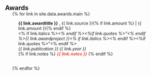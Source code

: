 <h2 id="publications" style="margin: 2px 0px -15px;">Awards</h2>

<div class="publications">
<ol class="bibliography">

{% for link in site.data.awards.main %}



  <div class="col-sm-9" style="position: relative;padding-right: 15px;padding-left: 20px;">
      <div class="title"><b>{{ link.awardtitle }}</b> , {{ link.source }}{% if link.amount %} | {{ link.amount }}{% endif %}</div>
      <div class="author"><% if link.italics %><i><% endif %><%if link.quotes %>"<% endif %>{{ link.awardproject }}<% if link.italics %></i><% endif %><%if link.quotes %>"<% endif %></div>
      <div class="periodical"><em>{{ link.publication }} {{ link.year }}</em>
      </div>
    <div class="links">
      {% if link.notes %} 
      <strong> <i style="color:#e74d3c">{{ link.notes }}</i></strong>
      {% endif %}
    </div>
  </div>


<br>

{% endfor %}

</ol>
</div>

